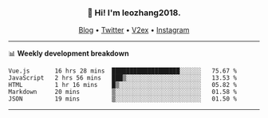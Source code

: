 <h3 align="center">👋 Hi! I'm leozhang2018.</h3>
<p align="center">
  <a href="https://code.leozhang2018.me">Blog</a> •
  <a href="https://twitter.com/leozhang2018">Twitter</a> •
  <a href="https://www.v2ex.com/member/leozhang">V2ex</a> •
  <a href="https://www.instagram.com/leozhanghere">Instagram</a>
</p>

-------

📊 **Weekly development breakdown**
<!--START_SECTION:waka-->
```text
Vue.js       16 hrs 28 mins  ███████████████████░░░░░░   75.67 % 
JavaScript   2 hrs 56 mins   ███▒░░░░░░░░░░░░░░░░░░░░░   13.53 % 
HTML         1 hr 16 mins    █▒░░░░░░░░░░░░░░░░░░░░░░░   05.82 % 
Markdown     20 mins         ▒░░░░░░░░░░░░░░░░░░░░░░░░   01.58 % 
JSON         19 mins         ▒░░░░░░░░░░░░░░░░░░░░░░░░   01.50 % 
```
<!--END_SECTION:waka-->
-------
